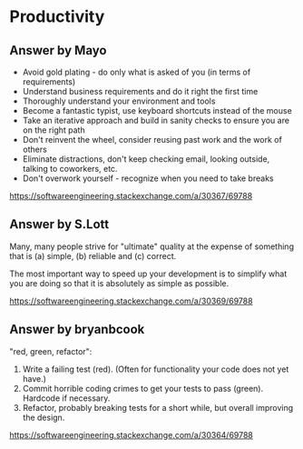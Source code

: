 # Productivity

## Answer by Mayo

* Avoid gold plating - do only what is asked of you (in terms of requirements)
* Understand business requirements and do it right the first time
* Thoroughly understand your environment and tools
* Become a fantastic typist, use keyboard shortcuts instead of the mouse
* Take an iterative approach and build in sanity checks to ensure you are on the right path
* Don't reinvent the wheel, consider reusing past work and the work of others
* Eliminate distractions, don't keep checking email, looking outside, talking to coworkers, etc.
* Don't overwork yourself - recognize when you need to take breaks

https://softwareengineering.stackexchange.com/a/30367/69788

## Answer by S.Lott

Many, many people strive for "ultimate" quality at the expense of something that is (a) simple, (b) reliable and (c) correct.

The most important way to speed up your development is to simplify what you are doing so that it is absolutely as simple as possible.

https://softwareengineering.stackexchange.com/a/30369/69788


## Answer by bryanbcook

"red, green, refactor":

1. Write a failing test (red). (Often for functionality your code does not yet have.)
2. Commit horrible coding crimes to get your tests to pass (green). Hardcode if necessary.
3. Refactor, probably breaking tests for a short while, but overall improving the design.

https://softwareengineering.stackexchange.com/a/30364/69788
